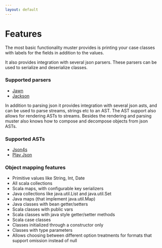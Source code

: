 ```yaml
---
layout: default
---
```

# Features

The most basic functionality muster provides is printing your case classes with labels for the fields in addition to the values.

It also provides integration with several json parsers. These parsers can be used to serialize and deserialize classes. 

### Supported parsers

* [Jawn](jawn_codec.html)
* [Jackson](jackson_codec.html)

In addition to parsing json it provides integration with several json asts, and can be used to parse streams, strings etc to an AST. The AST support also allows for rendering ASTs to streams.  Besides the rendering and parsing muster also knows how to compose and decompose objects from json ASTs. 

### Supported ASTs

* [Json4s](json4s_codec.html)
* [Play Json](play_json_codec.html)

### Object mapping features

* Primitive values like String, Int, Date
* All scala collections
* Scala maps, with configurable key serializers
* Java collections like java.util.List and java.util.Set
* Java maps (that implement java.util.Map)
* Java classes with bean getter/setters
* Scala classes with public vars
* Scala classes with java style getter/setter methods
* Scala case classes
* Classes initialized through a constructor only
* Classes with type parameters
* Allows choosing between different option treatments for formats that support omission instead of null